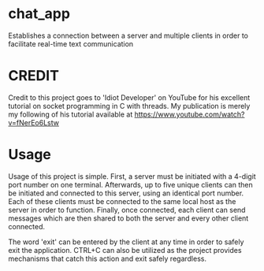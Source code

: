 # chat_app
Establishes a connection between a server and multiple clients in order to facilitate real-time text communication

# CREDIT
Credit to this project goes to 'Idiot Developer' on YouTube for his excellent tutorial on socket programming in C with threads. My publication is merely my following of his tutorial available at https://www.youtube.com/watch?v=fNerEo6Lstw

# Usage
Usage of this project is simple. First, a server must be initiated with a 4-digit port number on one terminal. Afterwards, up to five unique clients can then be initiated and connected to this server, using an identical port number. Each of these clients must be connected to the same local host as the server in order to function. Finally, once connected, each client can send messages which are then shared to both the server and every other client connected.

The word 'exit' can be entered by the client at any time in order to safely exit the application. CTRL+C can also be utilized as the project provides mechanisms that catch this action and exit safely regardless.
